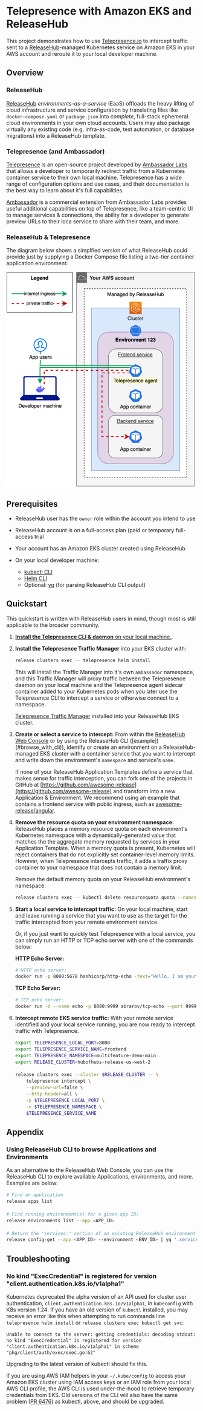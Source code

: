 # Telepresence with Amazon EKS and ReleaseHub

This project demonstrates how to use [Telepresence.io](https://www.telepresence.io/docs/latest/quick-start/) to intercept traffic sent to a [ReleaseHub](https://releasehub.com)-managed Kubernetes service on Amazon EKS in your AWS account and reroute it to your local developer machine.

## Overview

### ReleaseHub

[ReleaseHub](https://releasehub.com) _environments-as-a-service_ (EaaS) offloads the heavy lifting of cloud infrastructure and service configuration by translating files like `docker-compose.yaml` or `package.json` into _complete_, full-stack ephemeral cloud environments in your own cloud accounts. Users may also package virtually any existing code (e.g. infra-as-code, test automation, or database migrations) into a ReleaseHub template.

### Telepresence (and Ambassador)

[Telepresence](https://www.telepresence.io/) is an open-source project developed by [Ambassador Labs](https://www.getambassador.io/) that allows a developer to temporarily redirect traffic from a Kubernetes container service to their own local machine. Telepresence has a wide range of configuration options and use cases, and their documentation is the best way to learn about it's full capabilities.

[Ambassador](https://www.getambassador.io/products/telepresence/) is a commercial extension from Ambassador Labs provides useful additional capabilities on top of Telepresence, like a team-centric UI to manage services & connections, the ability for a developer to generate preview URLs to their loca service to share with their team, and more.



### ReleaseHub & Telepresence

The diagram below shows a simplfied version of what ReleaseHub could provide just by supplying a Docker Compose file listing a two-tier container application environment:

<img src="images/with-telepresence.png" width="500">

## Prerequisites

* ReleaseHub user has the `owner` role within the account you intend to use
* ReleaseHub account is on a full-access plan (paid or temporary full-access trial
* Your account has an Amazon EKS cluster created using ReleaseHub
* On your local developer machine:
  
  * [kubectl CLI](https://kubernetes.io/docs/tasks/tools/)
  * [Helm CLI](https://helm.sh/docs/intro/install/)
  * Optional: [yq](https://github.com/mikefarah/yq/#install) (for parsing ReleaseHub CLI output)

## Quickstart

This quickstart is written with ReleaseHub users in mind, though most is still applicable to the broader community.

1. [**Install the Telepresence CLI & daemon** on your local machine.](https://www.telepresence.io/docs/latest/install).
  
2. **Install the Telepresence Traffic Manager** into your EKS cluster with:

    ```sh
    release clusters exec -- telepresence helm install
    ```

    This will install the Traffic Manager into it's own `ambassador` namespace, and this Traffic Manager will proxy traffic between the Telepresence daemon on your local machine and the Telepresence agent sidecar container added to your Kubernetes pods when you later use the Telepresence CLI to intercept a service or otherwise connect to a namespace.

    [Telepresence Traffic Manager](https://www.telepresence.io/docs/latest/reference/architecture) installed into your ReleaseHub EKS cluster.

3. **Create or select a service to intercept:** From within the [ReleaseHub Web Console](https://releasehub.com) or by using the ReleaseHub CLI ([example])(#browse_with_cli)), identify or create an environment on a ReleaseHub-managed EKS cluster with a container service that you want to intercept and write down the environment's `namespace` and service's `name`.

    If none of your ReleaseHub Application Templates define a service that makes sense for traffic interception, you can fork one of the projects in GitHub at [https://github.com/awesome-release](https://github.com/awesome-release) and transform into a new Application & Environment. We recommend using an example that contains a frontend service with public ingress, such as [awesome-release/angular](https://github.com/awesome-release/angular).

4. **Remove the resource quota on your environment namespace:** ReleaseHub places a memory resource quota on each environment's Kubernetes namespace with a dynamically-generated value that matches the the aggregate memory requested by services in your Application Template. When a memory quota is present, Kubernetes will reject containers that do not explicitly set container-level memory limits. However, when Telepresence intercepts traffic, it adds a traffix proxy container to your namespace that does not contain a memory limit.

    Remove the default memory quota on your ReleaseHub environment's namespace:
      
      ```sh
      release clusters exec -- kubectl delete resourcequota quota --namespace YOUR_NAMESPACE
      ```

1. **Start a local service to intercept traffic:** On your local machine, start and leave running a service that you want to use as the target for the traffic intercepted from your remote environment service.

    Or, if you just want to quickly test Telepresence with a local service, you can simply run an HTTP or TCP echo server with one of the commands below:

    **HTTP Echo Server:**

    ```sh
    # HTTP echo server:
    docker run -p 8080:5678 hashicorp/http-echo -text="Hello, I am your local service intercepting traffic from your remote environment."
    ```

    **TCP Echo Server:**

    ```sh
    # TCP echo server:
    docker run -d --name echo -p 8080:9999 abrarov/tcp-echo --port 9999 --inactivity-timeout 300
    ```

1. **Intercept remote EKS service traffic:** With your remote service identified and your local service running, you are now ready to intercept traffic with Telepresence.

    ```sh
    export TELEPRESENCE_LOCAL_PORT=8080
    export TELEPRESENCE_SERVICE_NAME=frontend
    export TELEPRESENCE_NAMESPACE=multifeature-demo-main
    export RELEASE_CLUSTER=hubofhubs-release-us-west-2

    release clusters exec --cluster $RELEASE_CLUSTER -- \
        telepresence intercept \
        --preview-url=false \
        --http-header=all \
        -p $TELEPRESENCE_LOCAL_PORT \
        -n $TELEPRESENCE_NAMESPACE \
        $TELEPRESENCE_SERVICE_NAME
    ```

## Appendix

### Using ReleaseHub CLI to browse Applications and Environments

As an alternative to the ReleaseHub Web Console, you can use the ReleaseHub CLI to explore available Applications, environments, and more. Examples are below:

```sh
# Find an application
release apps list

# Find running environment(s) for a given app ID:
release environments list --app <APP_ID>

# Return the "services:" section of an existing ReleaseHub environment
release config-get --app <APP_ID> --environment <ENV_ID> | yq '.services'
```

## Troubleshooting

### No kind "ExecCredential" is registered for version "client.authentication.k8s.io/v1alpha1"

Kubernetes deprecated the alpha version of an API used for cluster user authentication, `client.authentication.k8s.io/v1alpha1`, in `kubeconfig` with K8s version 1.24. If you have an old version of `kubectl` installed, you may receive an error like this when attempting to run commands line `telepresence helm install` or `release clusters exec kubectl get svc`:

```
Unable to connect to the server: getting credentials: decoding stdout: no kind "ExecCredential" is registered for version "client.authentication.k8s.io/v1alpha1" in scheme "pkg/client/auth/exec/exec.go:62"
```

Upgrading to the latest version of kubectl should fix this.

If you are using AWS IAM helpers in your `~/.kube/config` to access your Amazon EKS cluster using IAM access keys or an IAM role from your local AWS CLI profile, the AWS CLI is used under-the-hood to retrieve temporary credentials from EKS. Old versions of the CLI will also have the same problem ([PR 6476](https://github.com/aws/aws-cli/pull/6476)) as kubectl, above, and should be upgraded.
